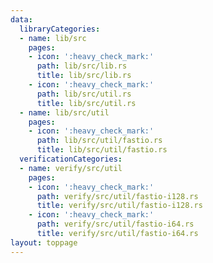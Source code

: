 ```yaml
---
data:
  libraryCategories:
  - name: lib/src
    pages:
    - icon: ':heavy_check_mark:'
      path: lib/src/lib.rs
      title: lib/src/lib.rs
    - icon: ':heavy_check_mark:'
      path: lib/src/util.rs
      title: lib/src/util.rs
  - name: lib/src/util
    pages:
    - icon: ':heavy_check_mark:'
      path: lib/src/util/fastio.rs
      title: lib/src/util/fastio.rs
  verificationCategories:
  - name: verify/src/util
    pages:
    - icon: ':heavy_check_mark:'
      path: verify/src/util/fastio-i128.rs
      title: verify/src/util/fastio-i128.rs
    - icon: ':heavy_check_mark:'
      path: verify/src/util/fastio-i64.rs
      title: verify/src/util/fastio-i64.rs
layout: toppage
---
```

